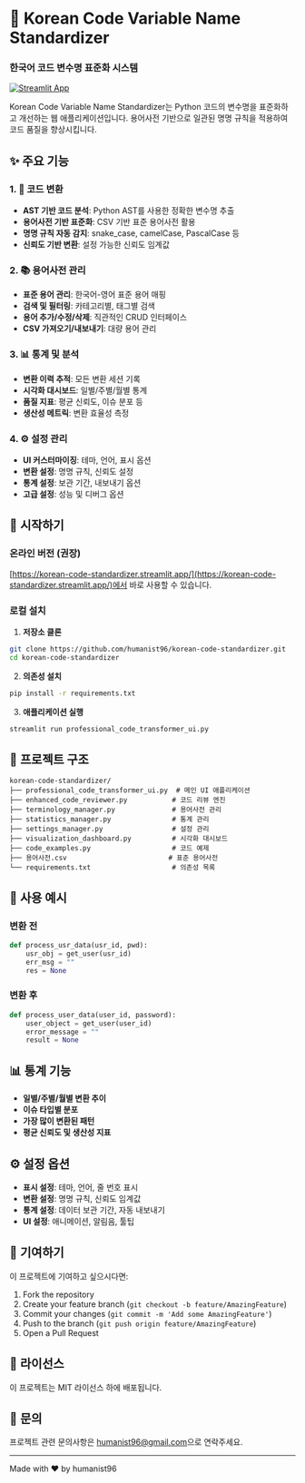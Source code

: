 # 🔄 Korean Code Variable Name Standardizer
### 한국어 코드 변수명 표준화 시스템

[![Streamlit App](https://static.streamlit.io/badges/streamlit_badge_black_white.svg)](https://korean-code-standardizer.streamlit.app/)

Korean Code Variable Name Standardizer는 Python 코드의 변수명을 표준화하고 개선하는 웹 애플리케이션입니다. 용어사전 기반으로 일관된 명명 규칙을 적용하여 코드 품질을 향상시킵니다.

## ✨ 주요 기능

### 1. 🔄 코드 변환
- **AST 기반 코드 분석**: Python AST를 사용한 정확한 변수명 추출
- **용어사전 기반 표준화**: CSV 기반 표준 용어사전 활용
- **명명 규칙 자동 감지**: snake_case, camelCase, PascalCase 등
- **신뢰도 기반 변환**: 설정 가능한 신뢰도 임계값

### 2. 📚 용어사전 관리
- **표준 용어 관리**: 한국어-영어 표준 용어 매핑
- **검색 및 필터링**: 카테고리별, 태그별 검색
- **용어 추가/수정/삭제**: 직관적인 CRUD 인터페이스
- **CSV 가져오기/내보내기**: 대량 용어 관리

### 3. 📊 통계 및 분석
- **변환 이력 추적**: 모든 변환 세션 기록
- **시각화 대시보드**: 일별/주별/월별 통계
- **품질 지표**: 평균 신뢰도, 이슈 분포 등
- **생산성 메트릭**: 변환 효율성 측정

### 4. ⚙️ 설정 관리
- **UI 커스터마이징**: 테마, 언어, 표시 옵션
- **변환 설정**: 명명 규칙, 신뢰도 설정
- **통계 설정**: 보관 기간, 내보내기 옵션
- **고급 설정**: 성능 및 디버그 옵션

## 🚀 시작하기

### 온라인 버전 (권장)
[https://korean-code-standardizer.streamlit.app/](https://korean-code-standardizer.streamlit.app/)에서 바로 사용할 수 있습니다.

### 로컬 설치

1. **저장소 클론**
```bash
git clone https://github.com/humanist96/korean-code-standardizer.git
cd korean-code-standardizer
```

2. **의존성 설치**
```bash
pip install -r requirements.txt
```

3. **애플리케이션 실행**
```bash
streamlit run professional_code_transformer_ui.py
```

## 📂 프로젝트 구조

```
korean-code-standardizer/
├── professional_code_transformer_ui.py  # 메인 UI 애플리케이션
├── enhanced_code_reviewer.py           # 코드 리뷰 엔진
├── terminology_manager.py              # 용어사전 관리
├── statistics_manager.py               # 통계 관리
├── settings_manager.py                 # 설정 관리
├── visualization_dashboard.py          # 시각화 대시보드
├── code_examples.py                    # 코드 예제
├── 용어사전.csv                         # 표준 용어사전
└── requirements.txt                    # 의존성 목록
```

## 🔧 사용 예시

### 변환 전
```python
def process_usr_data(usr_id, pwd):
    usr_obj = get_user(usr_id)
    err_msg = ""
    res = None
```

### 변환 후
```python
def process_user_data(user_id, password):
    user_object = get_user(user_id)
    error_message = ""
    result = None
```

## 📊 통계 기능

- **일별/주별/월별 변환 추이**
- **이슈 타입별 분포**
- **가장 많이 변환된 패턴**
- **평균 신뢰도 및 생산성 지표**

## ⚙️ 설정 옵션

- **표시 설정**: 테마, 언어, 줄 번호 표시
- **변환 설정**: 명명 규칙, 신뢰도 임계값
- **통계 설정**: 데이터 보관 기간, 자동 내보내기
- **UI 설정**: 애니메이션, 알림음, 툴팁

## 🤝 기여하기

이 프로젝트에 기여하고 싶으시다면:

1. Fork the repository
2. Create your feature branch (`git checkout -b feature/AmazingFeature`)
3. Commit your changes (`git commit -m 'Add some AmazingFeature'`)
4. Push to the branch (`git push origin feature/AmazingFeature`)
5. Open a Pull Request

## 📝 라이선스

이 프로젝트는 MIT 라이선스 하에 배포됩니다.

## 📧 문의

프로젝트 관련 문의사항은 [humanist96@gmail.com](mailto:humanist96@gmail.com)으로 연락주세요.

---

Made with ❤️ by humanist96